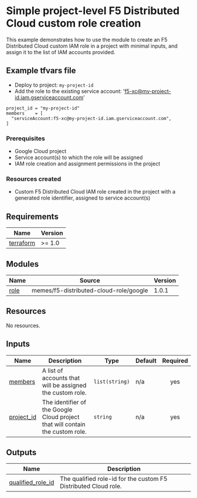 # Simple project-level F5 Distributed Cloud custom role creation

This example demonstrates how to use the module to create an F5 Distributed Cloud
custom IAM role in a project with minimal inputs, and assign it to the list of
IAM accounts provided.

## Example tfvars file

* Deploy to project: `my-project-id`
* Add the role to the existing service account: 'f5-xc@my-project-id.iam.gserviceaccount.com'

<!-- spell-checker: disable -->
```hcl
project_id = "my-project-id"
members    = [
  "serviceAccount:f5-xc@my-project-id.iam.gserviceaccount.com",
]
```
<!-- spell-checker: enable -->

### Prerequisites

* Google Cloud project
* Service account(s) to which the role will be assigned
* IAM role creation and assignment permissions in the project

### Resources created

* Custom F5 Distributed Cloud IAM role created in the project with a generated
  role identifier, assigned to service account(s)

<!-- markdownlint-disable MD033 MD034-->
<!-- BEGINNING OF PRE-COMMIT-TERRAFORM DOCS HOOK -->
## Requirements

| Name | Version |
|------|---------|
| <a name="requirement_terraform"></a> [terraform](#requirement\_terraform) | >= 1.0 |

## Modules

| Name | Source | Version |
|------|--------|---------|
| <a name="module_role"></a> [role](#module\_role) | memes/f5-distributed-cloud-role/google | 1.0.1 |

## Resources

No resources.

## Inputs

| Name | Description | Type | Default | Required |
|------|-------------|------|---------|:--------:|
| <a name="input_members"></a> [members](#input\_members) | A list of accounts that will be assigned the custom role. | `list(string)` | n/a | yes |
| <a name="input_project_id"></a> [project\_id](#input\_project\_id) | The identifier of the Google Cloud project that will contain the custom role. | `string` | n/a | yes |

## Outputs

| Name | Description |
|------|-------------|
| <a name="output_qualified_role_id"></a> [qualified\_role\_id](#output\_qualified\_role\_id) | The qualified role-id for the custom F5 Distributed Cloud role. |
<!-- END OF PRE-COMMIT-TERRAFORM DOCS HOOK -->
<!-- markdownlint-enable MD033 MD034 -->
